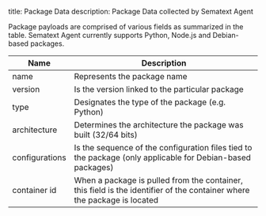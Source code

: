 title: Package Data
description: Package Data collected by Sematext Agent

Package payloads are comprised of various fields as summarized in the table. Sematext Agent currently supports Python, Node.js and Debian-based packages.

| Name          | Description |
| --------------|-------------|
| name          | Represents the package name |
| version       | Is the version linked to the particular package |   
| type          | Designates the type of the package (e.g. Python) |
| architecture  | Determines the architecture the package was built (32/64 bits) |
| configurations| Is the sequence of the configuration files tied to the package (only applicable for Debian-based packages) |
| container id  | When a package is pulled from the container, this field is the identifier of the container where the package is located  |
